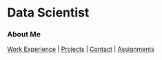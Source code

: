 # Data Scientist

### About Me

[Work Experience](work-experience.html) | [Projects](projects.html) | [Contact](contact.html) | [Assignments](assignments.html)
